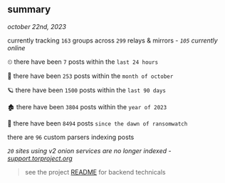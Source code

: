
## summary
_october 22nd, 2023_

currently tracking `163` groups across `299` relays & mirrors - _`105` currently online_

⏲ there have been `7` posts within the `last 24 hours`

🦈 there have been `253` posts within the `month of october`

🪐 there have been `1500` posts within the `last 90 days`

🏚 there have been `3804` posts within the `year of 2023`

🦕 there have been `8494` posts `since the dawn of ransomwatch`

there are `96` custom parsers indexing posts

_`20` sites using v2 onion services are no longer indexed - [support.torproject.org](https://support.torproject.org/onionservices/v2-deprecation/)_

> see the project [README](https://github.com/joshhighet/ransomwatch#ransomwatch--) for backend technicals

